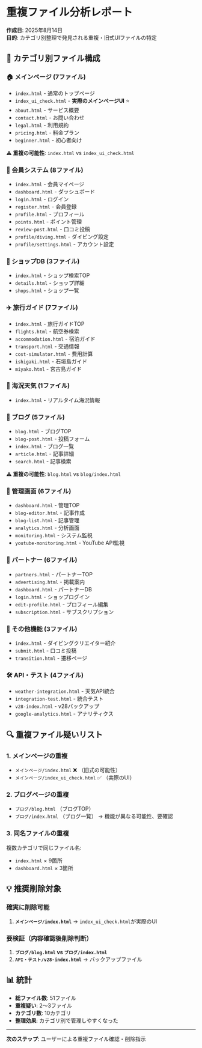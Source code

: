 # 重複ファイル分析レポート

**作成日**: 2025年8月14日  
**目的**: カテゴリ別整理で発見される重複・旧式UIファイルの特定

## 📁 カテゴリ別ファイル構成

### 🏠 メインページ (7ファイル)
- `index.html` - 通常のトップページ
- `index_ui_check.html` - **実際のメインページUI** ⭐
- `about.html` - サービス概要
- `contact.html` - お問い合わせ
- `legal.html` - 利用規約
- `pricing.html` - 料金プラン
- `beginner.html` - 初心者向け

**⚠️ 重複の可能性**: `index.html` vs `index_ui_check.html`

### 👤 会員システム (8ファイル)
- `index.html` - 会員マイページ
- `dashboard.html` - ダッシュボード
- `login.html` - ログイン
- `register.html` - 会員登録
- `profile.html` - プロフィール
- `points.html` - ポイント管理
- `review-post.html` - 口コミ投稿
- `profile/diving.html` - ダイビング設定
- `profile/settings.html` - アカウント設定

### 🏪 ショップDB (3ファイル)
- `index.html` - ショップ検索TOP
- `details.html` - ショップ詳細
- `shops.html` - ショップ一覧

### ✈️ 旅行ガイド (7ファイル)
- `index.html` - 旅行ガイドTOP
- `flights.html` - 航空券検索
- `accommodation.html` - 宿泊ガイド
- `transport.html` - 交通情報
- `cost-simulator.html` - 費用計算
- `ishigaki.html` - 石垣島ガイド
- `miyako.html` - 宮古島ガイド

### 🌊 海況天気 (1ファイル)
- `index.html` - リアルタイム海況情報

### 📝 ブログ (5ファイル)
- `blog.html` - ブログTOP
- `blog-post.html` - 投稿フォーム
- `index.html` - ブログ一覧
- `article.html` - 記事詳細
- `search.html` - 記事検索

**⚠️ 重複の可能性**: `blog.html` vs `blog/index.html`

### 🎯 管理画面 (6ファイル)
- `dashboard.html` - 管理TOP
- `blog-editor.html` - 記事作成
- `blog-list.html` - 記事管理
- `analytics.html` - 分析画面
- `monitoring.html` - システム監視
- `youtube-monitoring.html` - YouTube API監視

### 🤝 パートナー (6ファイル)
- `partners.html` - パートナーTOP
- `advertising.html` - 掲載案内
- `dashboard.html` - パートナーDB
- `login.html` - ショップログイン
- `edit-profile.html` - プロフィール編集
- `subscription.html` - サブスクリプション

### 🔧 その他機能 (3ファイル)
- `index.html` - ダイビングクリエイター紹介
- `submit.html` - 口コミ投稿
- `transition.html` - 遷移ページ

### 🛠️ API・テスト (4ファイル)
- `weather-integration.html` - 天気API統合
- `integration-test.html` - 統合テスト
- `v28-index.html` - v28バックアップ
- `google-analytics.html` - アナリティクス

## 🔍 重複ファイル疑いリスト

### 1. **メインページの重複**
- `メインページ/index.html` ❌ （旧式の可能性）
- `メインページ/index_ui_check.html` ✅ （実際のUI）

### 2. **ブログページの重複**
- `ブログ/blog.html` （ブログTOP）
- `ブログ/index.html` （ブログ一覧）
→ 機能が異なる可能性、要確認

### 3. **同名ファイルの重複**
複数カテゴリで同じファイル名:
- `index.html` × 9箇所
- `dashboard.html` × 3箇所

## 💡 推奨削除対象

### 確実に削除可能
1. **`メインページ/index.html`** → `index_ui_check.html`が実際のUI

### 要検証（内容確認後削除判断）
1. **`ブログ/blog.html` vs `ブログ/index.html`**
2. **`API・テスト/v28-index.html`** → バックアップファイル

## 📊 統計

- **総ファイル数**: 51ファイル
- **重複疑い**: 2〜3ファイル
- **カテゴリ数**: 10カテゴリ
- **整理効果**: カテゴリ別で管理しやすくなった

---

**次のステップ**: ユーザーによる重複ファイル確認・削除指示
